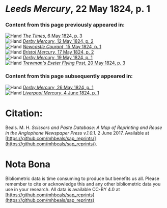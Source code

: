 # *Leeds Mercury*, 22 May 1824, p. 1  
  
### Content from this page previously appeared in:  
![Hand](http://scissorsandpaste.net/wp-content/uploads/2017/06/smallhandpointer.png) [*The Times*, 6 May 1824, p. 3](https://mhbeals.github.io/sap_html/The-Times/The-Times-6-May-1824-p-3)  
![Hand](http://scissorsandpaste.net/wp-content/uploads/2017/06/smallhandpointer.png) [*Derby Mercury*, 12 May 1824, p. 2](https://mhbeals.github.io/sap_html/Derby-Mercury/Derby-Mercury-12-May-1824-p-2)  
![Hand](http://scissorsandpaste.net/wp-content/uploads/2017/06/smallhandpointer.png) [*Newcastle Courant*, 15 May 1824, p. 1](https://mhbeals.github.io/sap_html/Newcastle-Courant/Newcastle-Courant-15-May-1824-p-1)  
![Hand](http://scissorsandpaste.net/wp-content/uploads/2017/06/smallhandpointer.png) [*Bristol Mercury*, 17 May 1824, p. 2](https://mhbeals.github.io/sap_html/Bristol-Mercury/Bristol-Mercury-17-May-1824-p-2)  
![Hand](http://scissorsandpaste.net/wp-content/uploads/2017/06/smallhandpointer.png) [*Derby Mercury*, 19 May 1824, p. 1](https://mhbeals.github.io/sap_html/Derby-Mercury/Derby-Mercury-19-May-1824-p-1)  
![Hand](http://scissorsandpaste.net/wp-content/uploads/2017/06/smallhandpointer.png) [*Trewman's Exeter Flying Post*, 20 May 1824, p. 3](https://mhbeals.github.io/sap_html/Trewman's-Exeter-Flying-Post/Trewman's-Exeter-Flying-Post-20-May-1824-p-3)  
  
### Content from this page subsequently appeared in:  
![Hand](http://scissorsandpaste.net/wp-content/uploads/2017/06/smallhandpointer.png) [*Derby Mercury*, 26 May 1824, p. 1](https://mhbeals.github.io/sap_html/Derby-Mercury/Derby-Mercury-26-May-1824-p-1)  
![Hand](http://scissorsandpaste.net/wp-content/uploads/2017/06/smallhandpointer.png) [*Liverpool Mercury*, 4 June 1824, p. 1](https://mhbeals.github.io/sap_html/Liverpool-Mercury/Liverpool-Mercury-4-June-1824-p-1)  


# Citation: 

Beals. M. H. *Scissors and Paste Database: A Map of Reprinting and Reuse in the Anglophone Newspaper Press v.1.0.1.* 2 June 2017. Available at [https://github.com/mhbeals/sap_reprints/](https://github.com/mhbeals/sap_reprints/). 

# Nota Bona

Bibliometric data is time consuming to produce but benefits us all. Please remember to cite or acknowledge this and any other bibliometric data you use in your research. All data is available CC-BY 4.0 at [https://github.com/mhbeals/sap_reprints](https://github.com/mhbeals/sap_reprints)